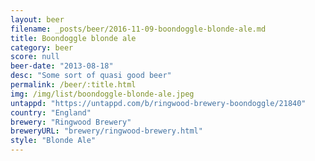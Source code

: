 ```yaml
---
layout: beer
filename: _posts/beer/2016-11-09-boondoggle-blonde-ale.md
title: Boondoggle blonde ale
category: beer
score: null
beer-date: "2013-08-18"
desc: "Some sort of quasi good beer"
permalink: /beer/:title.html
img: /img/list/boondoggle-blonde-ale.jpeg
untappd: "https://untappd.com/b/ringwood-brewery-boondoggle/21840"
country: "England"
brewery: "Ringwood Brewery"
breweryURL: "brewery/ringwood-brewery.html"
style: "Blonde Ale"
---
```

